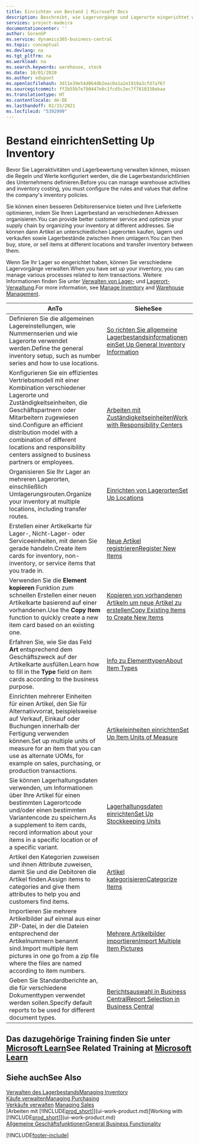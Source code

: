 ```yaml
---
title: Einrichten von Bestand | Microsoft Docs
description: Beschreibt, wie Lagervorgänge und Lagerorte eingerichtet werden, einschließlich Umlagerungsrouten und Standorte wie Lagerorte.
services: project-madeira
documentationcenter: ''
author: SorenGP
ms.service: dynamics365-business-central
ms.topic: conceptual
ms.devlang: na
ms.tgt_pltfrm: na
ms.workload: na
ms.search.keywords: warehouse, stock
ms.date: 10/01/2020
ms.author: edupont
ms.openlocfilehash: 3d11e39e54d864db2eac0a1a2e1919a3cfd7a767
ms.sourcegitcommit: ff2b55b7e790447e0c1fcd5c2ec7f7610338ebaa
ms.translationtype: HT
ms.contentlocale: de-DE
ms.lasthandoff: 02/15/2021
ms.locfileid: "5392999"
---
```

# <a name="setting-up-inventory"></a><span data-ttu-id="8c3f5-103">Bestand einrichten</span><span class="sxs-lookup"><span data-stu-id="8c3f5-103">Setting Up Inventory</span></span>
<span data-ttu-id="8c3f5-104">Bevor Sie Lageraktivitäten und Lagerbewertung verwalten können, müssen die Regeln und Werte konfiguriert werden, die die Lagerbestandsrichtlinien des Unternehmens definieren.</span><span class="sxs-lookup"><span data-stu-id="8c3f5-104">Before you can manage warehouse activities and inventory costing, you must configure the rules and values that define the company's inventory policies.</span></span>

<span data-ttu-id="8c3f5-105">Sie können einen besseren Debitorenservice bieten und Ihre Lieferkette optimieren, indem Sie Ihren Lagerbestand an verschiedenen Adressen organisieren.</span><span class="sxs-lookup"><span data-stu-id="8c3f5-105">You can provide better customer service and optimize your supply chain by organizing your inventory at different addresses.</span></span> <span data-ttu-id="8c3f5-106">Sie können dann Artikel an unterschiedlichen Lagerorten kaufen, lagern und verkaufen sowie Lagerbestände zwischen ihnen umlagern.</span><span class="sxs-lookup"><span data-stu-id="8c3f5-106">You can then buy, store, or sell items at different locations and transfer inventory between them.</span></span>

<span data-ttu-id="8c3f5-107">Wenn Sie Ihr Lager so eingerichtet haben, können Sie verschiedene Lagervorgänge verwalten.</span><span class="sxs-lookup"><span data-stu-id="8c3f5-107">When you have set up your inventory, you can manage various processes related to item transactions.</span></span> <span data-ttu-id="8c3f5-108">Weitere Informationen finden Sie unter [Verwalten von Lager-](inventory-manage-inventory.md) und [Lagerort-Verwaltung](warehouse-manage-warehouse.md).</span><span class="sxs-lookup"><span data-stu-id="8c3f5-108">For more information, see [Manage Inventory](inventory-manage-inventory.md) and [Warehouse Management](warehouse-manage-warehouse.md).</span></span>

| <span data-ttu-id="8c3f5-109">An</span><span class="sxs-lookup"><span data-stu-id="8c3f5-109">To</span></span> | <span data-ttu-id="8c3f5-110">Siehe</span><span class="sxs-lookup"><span data-stu-id="8c3f5-110">See</span></span> |
| --- | --- |
| <span data-ttu-id="8c3f5-111">Definieren Sie die allgemeinen Lagereinstellungen, wie Nummernserien und wie Lagerorte verwendet werden.</span><span class="sxs-lookup"><span data-stu-id="8c3f5-111">Define the general inventory setup, such as number series and how to use locations.</span></span> |[<span data-ttu-id="8c3f5-112">So richten Sie allgemeine Lagerbestandsinformationen ein</span><span class="sxs-lookup"><span data-stu-id="8c3f5-112">Set Up General Inventory Information</span></span>](inventory-how-setup-general.md) |
|<span data-ttu-id="8c3f5-113">Konfigurieren Sie ein effizientes Vertriebsmodell mit einer Kombination verschiedener Lagerorte und Zuständigkeitseinheiten, die Geschäftspartnern oder Mitarbeitern zugewiesen sind.</span><span class="sxs-lookup"><span data-stu-id="8c3f5-113">Configure an efficient distribution model with a combination of different locations and responsibility centers assigned to business partners or employees.</span></span>|[<span data-ttu-id="8c3f5-114">Arbeiten mit Zuständigkeitseinheiten</span><span class="sxs-lookup"><span data-stu-id="8c3f5-114">Work with Responsibility Centers</span></span>](inventory-responsibility-centers.md)|
| <span data-ttu-id="8c3f5-115">Organisieren Sie Ihr Lager an mehreren Lagerorten, einschließlich Umlagerungsrouten.</span><span class="sxs-lookup"><span data-stu-id="8c3f5-115">Organize your inventory at multiple locations, including transfer routes.</span></span> |[<span data-ttu-id="8c3f5-116">Einrichten von Lagerorten</span><span class="sxs-lookup"><span data-stu-id="8c3f5-116">Set Up Locations</span></span>](inventory-how-register-new-items.md) |
| <span data-ttu-id="8c3f5-117">Erstellen einer Artikelkarte für Lager-, Nicht-Lager- oder Serviceeinheiten, mit denen Sie gerade handeln.</span><span class="sxs-lookup"><span data-stu-id="8c3f5-117">Create item cards for inventory, non-inventory, or service items that you trade in.</span></span> |[<span data-ttu-id="8c3f5-118">Neue Artikel registrieren</span><span class="sxs-lookup"><span data-stu-id="8c3f5-118">Register New Items</span></span>](inventory-how-register-new-items.md) |
|<span data-ttu-id="8c3f5-119">Verwenden Sie die **Element kopieren** Funktion zum schnellen Erstellen einer neuen Artikelkarte basierend auf einer vorhandenen.</span><span class="sxs-lookup"><span data-stu-id="8c3f5-119">Use the **Copy Item** function to quickly create a new item card based on an existing one.</span></span>|[<span data-ttu-id="8c3f5-120">Kopieren von vorhandenen Artikeln um neue Artikel zu erstellen</span><span class="sxs-lookup"><span data-stu-id="8c3f5-120">Copy Existing Items to Create New Items</span></span>](inventory-how-copy-items.md)|
|<span data-ttu-id="8c3f5-121">Erfahren Sie, wie Sie das Feld **Art** entsprechend dem Geschäftszweck auf der Artikelkarte ausfüllen.</span><span class="sxs-lookup"><span data-stu-id="8c3f5-121">Learn how to fill in the **Type** field on item cards according to the business purpose.</span></span>|[<span data-ttu-id="8c3f5-122">Info zu Elementtypen</span><span class="sxs-lookup"><span data-stu-id="8c3f5-122">About Item Types</span></span>](inventory-about-item-types.md)|
|<span data-ttu-id="8c3f5-123">Einrichten mehrerer Einheiten für einen Artikel, den Sie für Alternativvorrat, beispielsweise auf Verkauf, Einkauf oder Buchungen innerhalb der Fertigung verwenden können.</span><span class="sxs-lookup"><span data-stu-id="8c3f5-123">Set up multiple units of measure for an item that you can use as alternate UOMs, for example on sales, purchasing, or production transactions.</span></span>|[<span data-ttu-id="8c3f5-124">Artikeleinheiten einrichten</span><span class="sxs-lookup"><span data-stu-id="8c3f5-124">Set Up Item Units of Measure</span></span>](inventory-how-setup-units-of-measure.md)|
|<span data-ttu-id="8c3f5-125">Sie können Lagerhaltungsdaten verwenden, um Informationen über Ihre Artikel für einen bestimmten Lagerortcode und/oder einen bestimmten Variantencode zu speichern.</span><span class="sxs-lookup"><span data-stu-id="8c3f5-125">As a supplement to item cards, record information about your items in a specific location or of a specific variant.</span></span>|[<span data-ttu-id="8c3f5-126">Lagerhaltungsdaten einrichten</span><span class="sxs-lookup"><span data-stu-id="8c3f5-126">Set Up Stockkeeping Units</span></span>](inventory-how-to-set-up-stockkeeping-units.md)|
| <span data-ttu-id="8c3f5-127">Artikel den Kategorien zuweisen und ihnen Attribute zuweisen, damit Sie und die Debitoren die Artikel finden.</span><span class="sxs-lookup"><span data-stu-id="8c3f5-127">Assign items to categories and give them attributes to help you and customers find items.</span></span> |[<span data-ttu-id="8c3f5-128">Artikel kategorisieren</span><span class="sxs-lookup"><span data-stu-id="8c3f5-128">Categorize Items</span></span>](inventory-how-categorize-items.md) |
|<span data-ttu-id="8c3f5-129">Importieren Sie mehrere Artikelbilder auf einmal aus einer ZIP-Datei, in der die Dateien entsprechend der Artikelnummern benannt sind.</span><span class="sxs-lookup"><span data-stu-id="8c3f5-129">Import multiple item pictures in one go from a zip file where the files are named according to item numbers.</span></span>|[<span data-ttu-id="8c3f5-130">Mehrere Artikelbilder importieren</span><span class="sxs-lookup"><span data-stu-id="8c3f5-130">Import Multiple Item Pictures</span></span>](inventory-how-import-item-pictures.md)|
|<span data-ttu-id="8c3f5-131">Geben Sie Standardberichte an, die für verschiedene Dokumenttypen verwendet werden sollen.</span><span class="sxs-lookup"><span data-stu-id="8c3f5-131">Specify default reports to be used for different document types.</span></span>|[<span data-ttu-id="8c3f5-132">Berichtsauswahl in Business Central</span><span class="sxs-lookup"><span data-stu-id="8c3f5-132">Report Selection in Business Central</span></span>](across-report-selections.md)|

## <a name="see-related-training-at-microsoft-learn"></a><span data-ttu-id="8c3f5-133">Das dazugehörige Training finden Sie unter [Microsoft Learn](/learn/paths/trade-get-started-dynamics-365-business-central/)</span><span class="sxs-lookup"><span data-stu-id="8c3f5-133">See Related Training at [Microsoft Learn](/learn/paths/trade-get-started-dynamics-365-business-central/)</span></span>

## <a name="see-also"></a><span data-ttu-id="8c3f5-134">Siehe auch</span><span class="sxs-lookup"><span data-stu-id="8c3f5-134">See Also</span></span>

[<span data-ttu-id="8c3f5-135">Verwalten des Lagerbestands</span><span class="sxs-lookup"><span data-stu-id="8c3f5-135">Managing Inventory</span></span>](inventory-manage-inventory.md)  
[<span data-ttu-id="8c3f5-136">Käufe verwalten</span><span class="sxs-lookup"><span data-stu-id="8c3f5-136">Managing Purchasing</span></span>](purchasing-manage-purchasing.md)  
<span data-ttu-id="8c3f5-137">[Verkäufe verwalten](sales-manage-sales.md)  </span><span class="sxs-lookup"><span data-stu-id="8c3f5-137">[Managing Sales](sales-manage-sales.md)  </span></span>  
<span data-ttu-id="8c3f5-138">[Arbeiten mit [!INCLUDE[prod_short](includes/prod_short.md)]](ui-work-product.md)</span><span class="sxs-lookup"><span data-stu-id="8c3f5-138">[Working with [!INCLUDE[prod_short](includes/prod_short.md)]](ui-work-product.md)</span></span>  
[<span data-ttu-id="8c3f5-139">Allgemeine Geschäftsfunktionen</span><span class="sxs-lookup"><span data-stu-id="8c3f5-139">General Business Functionality</span></span>](ui-across-business-areas.md)


[!INCLUDE[footer-include](includes/footer-banner.md)]